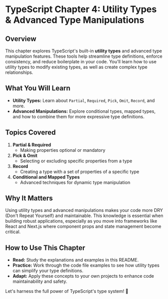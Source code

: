 # TypeScript Chapter 4: Utility Types & Advanced Type Manipulations

## Overview
This chapter explores TypeScript's built-in **utility types** and advanced type manipulation features. These tools help streamline type definitions, enforce consistency, and reduce boilerplate in your code. You'll learn how to use utility types to modify existing types, as well as create complex type relationships.

## What You Will Learn
- **Utility Types:** Learn about `Partial`, `Required`, `Pick`, `Omit`, `Record`, and more.
- **Advanced Manipulations:** Explore conditional types, mapped types, and how to combine them for more expressive type definitions.

## Topics Covered
1. **Partial & Required**  
   - Making properties optional or mandatory
2. **Pick & Omit**  
   - Selecting or excluding specific properties from a type
3. **Record**  
   - Creating a type with a set of properties of a specific type
4. **Conditional and Mapped Types**  
   - Advanced techniques for dynamic type manipulation

## Why It Matters
Using utility types and advanced manipulations makes your code more DRY (Don't Repeat Yourself) and maintainable. This knowledge is essential when building robust applications, especially as you move into frameworks like React and Next.js where component props and state management become critical.

## How to Use This Chapter
- **Read:** Study the explanations and examples in this README.
- **Practice:** Work through the code file examples to see how utility types can simplify your type definitions.
- **Adapt:** Apply these concepts to your own projects to enhance code maintainability and safety.

Let's harness the full power of TypeScript's type system! 🚀
